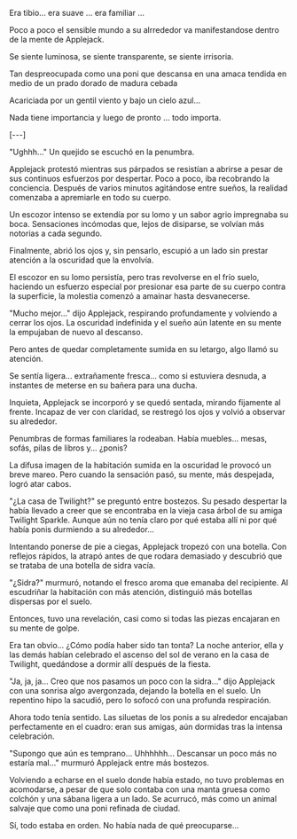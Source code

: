 Era tibio... era suave ... era familiar ...

Poco a poco el sensible mundo a su alrrededor va manifestandose dentro de la mente de Applejack.

Se siente luminosa, se siente transparente, se siente irrisoria.

Tan despreocupada como una poni que descansa en una amaca tendida en medio de un prado dorado de madura cebada

Acariciada por un gentil viento y bajo un cielo azul...

Nada tiene importancia y luego de pronto ... todo importa.

[---]

"Ughhh..." Un quejido se escuchó en la penumbra.

Applejack protestó mientras sus párpados se resistían a abrirse a pesar de sus continuos esfuerzos por despertar. Poco a poco, iba recobrando la conciencia. Después de varios minutos agitándose entre sueños, la realidad comenzaba a apremiarle en todo su cuerpo.

Un escozor intenso se extendía por su lomo y un sabor agrio impregnaba su boca. Sensaciones incómodas que, lejos de disiparse, se volvían más notorias a cada segundo.

Finalmente, abrió los ojos y, sin pensarlo, escupió a un lado sin prestar atención a la oscuridad que la envolvía.

El escozor en su lomo persistía, pero tras revolverse en el frío suelo, haciendo un esfuerzo especial por presionar esa parte de su cuerpo contra la superficie, la molestia comenzó a amainar hasta desvanecerse.

"Mucho mejor..." dijo Applejack, respirando profundamente y volviendo a cerrar los ojos. La oscuridad indefinida y el sueño aún latente en su mente la empujaban de nuevo al descanso.

Pero antes de quedar completamente sumida en su letargo, algo llamó su atención.

Se sentía ligera... extrañamente fresca... como si estuviera desnuda, a instantes de meterse en su bañera para una ducha.

Inquieta, Applejack se incorporó y se quedó sentada, mirando fijamente al frente. Incapaz de ver con claridad, se restregó los ojos y volvió a observar su alrededor.

Penumbras de formas familiares la rodeaban. Había muebles... mesas, sofás, pilas de libros y... ¿ponis?

La difusa imagen de la habitación sumida en la oscuridad le provocó un breve mareo. Pero cuando la sensación pasó, su mente, más despejada, logró atar cabos.

"¿La casa de Twilight?" se preguntó entre bostezos. Su pesado despertar la había llevado a creer que se encontraba en la vieja casa árbol de su amiga Twilight Sparkle. Aunque aún no tenía claro por qué estaba allí ni por qué había ponis durmiendo a su alrededor...

Intentando ponerse de pie a ciegas, Applejack tropezó con una botella. Con reflejos rápidos, la atrapó antes de que rodara demasiado y descubrió que se trataba de una botella de sidra vacía.

"¿Sidra?" murmuró, notando el fresco aroma que emanaba del recipiente. Al escudriñar la habitación con más atención, distinguió más botellas dispersas por el suelo.

Entonces, tuvo una revelación, casi como si todas las piezas encajaran en su mente de golpe.

Era tan obvio... ¿Cómo podía haber sido tan tonta? La noche anterior, ella y las demás habían celebrado el ascenso del sol de verano en la casa de Twilight, quedándose a dormir allí después de la fiesta.

"Ja, ja, ja... Creo que nos pasamos un poco con la sidra..." dijo Applejack con una sonrisa algo avergonzada, dejando la botella en el suelo. Un repentino hipo la sacudió, pero lo sofocó con una profunda respiración.

Ahora todo tenía sentido. Las siluetas de los ponis a su alrededor encajaban perfectamente en el cuadro: eran sus amigas, aún dormidas tras la intensa celebración.

"Supongo que aún es temprano... Uhhhhhh... Descansar un poco más no estaría mal..." murmuró Applejack entre más bostezos.

Volviendo a echarse en el suelo donde había estado, no tuvo problemas en acomodarse, a pesar de que solo contaba con una manta gruesa como colchón y una sábana ligera a un lado. Se acurrucó, más como un animal salvaje que como una poni refinada de ciudad.

Sí, todo estaba en orden. No había nada de qué preocuparse...


